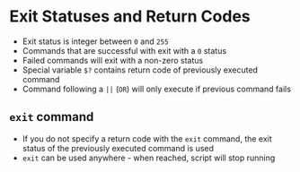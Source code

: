 # Exit Statuses and Return Codes

* Exit status is integer between `0` and `255`
* Commands that are successful with exit with a `0` status
* Failed commands will exit with a non-zero status
* Special variable `$?` contains return code of previously executed command
* Command following a `||` (`OR`) will only execute if previous command fails

## `exit` command

* If you do not specify a return code with the `exit` command, the exit status of the previously executed command is used
* `exit` can be used anywhere - when reached, script will stop running
